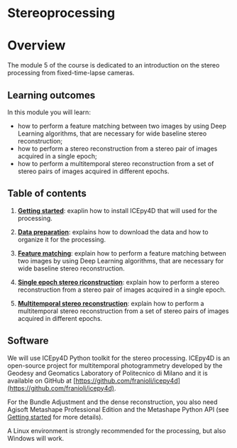 # Stereoprocessing
# Overview

The module 5 of the course is dedicated to an introduction on the stereo processing from fixed-time-lapse cameras.

## Learning outcomes

In this module you will learn:

- how to perform a feature matching between two images by using Deep Learning algorithms, that are necessary for wide baseline stereo reconstruction;
- how to perform a stereo reconstruction from a stereo pair of images acquired in a single epoch;
- how to perform a multitemporal stereo reconstruction from a set of stereo pairs of images acquired in different epochs.

## Table of contents

1. **[Getting started](getting_started.md)**: exaplin how to install ICEpy4D that will used for the processing.

2. **[Data preparation](getting_started.md)**: explains how to download the data and how to organize it for the processing.

3. **[Feature matching](matching.ipynb)**: explain how to perform a feature matching between two images by using Deep Learning algorithms, that are necessary for wide baseline stereo reconstruction.

4. **[Single epoch stereo riconstruction](single_epoch_stereo_reconstruction.ipynb)**: explain how to perform a stereo reconstruction from a stereo pair of images acquired in a single epoch.

5. **[Multitemporal stereo reconstruction](multi_epoch_processing.ipynb)**: explain how to perform a multitemporal stereo reconstruction from a set of stereo pairs of images acquired in different epochs.


## Software

We will use ICEpy4D Python toolkit for the stereo processing.
ICEpy4D is an open-source project for multitemporal photogrammetry developed by the Geodesy and Geomatics Laboratory of Politecnico di Milano and it is available on GitHub at [https://github.com/franioli/icepy4d](https://github.com/franioli/icepy4d).

For the Bundle Adjustment and the dense reconstruction, you also need Agisoft Metashape Professional Edition and the Metashape Python API (see [Getting started](getting_started.md) for more details).

A Linux environment is strongly recommended for the processing, but also Windows will work.
